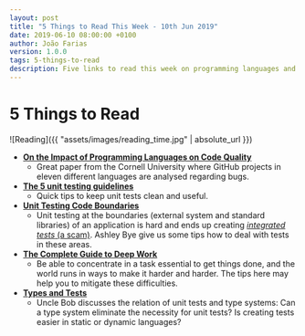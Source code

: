 ```yaml
---
layout: post
title: "5 Things to Read This Week - 10th Jun 2019"
date: 2019-06-10 08:00:00 +0100
author: João Farias
version: 1.0.0
tags: 5-things-to-read
description: Five links to read this week on programming languages and bugs, unit testing and deep work
---
```


# 5 Things to Read

![Reading]({{ "assets/images/reading_time.jpg" | absolute_url }})

- **[On the Impact of Programming Languages on Code Quality](https://arxiv.org/abs/1901.10220)**
  - Great paper from the Cornell University where GitHub projects in eleven different languages are analysed regarding bugs.
- **[The 5 unit testing guidelines](https://xebia.com/blog/the-5-unit-testing-guidelines/)**
  - Quick tips to keep unit tests clean and useful.
- **[Unit Testing Code Boundaries](https://8thlight.com/blog/ashley-bye/2019/06/04/unit-test-code-boundaries.html)**
  - Unit testing at the boundaries (external system and standard libraries) of an application is hard and ends up creating [_integrated tests_ (a scam)](https://blog.thecodewhisperer.com/permalink/integrated-tests-are-a-scam). Ashley Bye give us some tips how to deal with tests in these areas.
- **[The Complete Guide to Deep Work](https://doist.com/blog/complete-guide-to-deep-work/)**
  - Be able to concentrate in a task essential to get things done, and the world runs in ways to make it harder and harder. The tips here may help you to mitigate these difficulties.
- **[Types and Tests](http://blog.cleancoder.com/uncle-bob/2019/06/08/TestsAndTypes.html)**
  - Uncle Bob discusses the relation of unit tests and type systems: Can a type system eliminate the necessity for unit tests? Is creating tests easier in static or dynamic languages?
